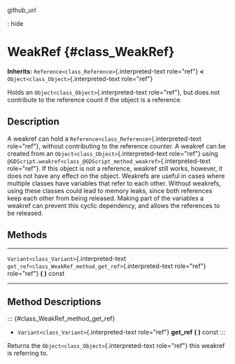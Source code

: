 github\_url

:   hide

WeakRef {#class_WeakRef}
=======

**Inherits:** `Reference<class_Reference>`{.interpreted-text role="ref"}
**\<** `Object<class_Object>`{.interpreted-text role="ref"}

Holds an `Object<class_Object>`{.interpreted-text role="ref"}, but does
not contribute to the reference count if the object is a reference.

Description
-----------

A weakref can hold a `Reference<class_Reference>`{.interpreted-text
role="ref"}, without contributing to the reference counter. A weakref
can be created from an `Object<class_Object>`{.interpreted-text
role="ref"} using
`@GDScript.weakref<class_@GDScript_method_weakref>`{.interpreted-text
role="ref"}. If this object is not a reference, weakref still works,
however, it does not have any effect on the object. Weakrefs are useful
in cases where multiple classes have variables that refer to each other.
Without weakrefs, using these classes could lead to memory leaks, since
both references keep each other from being released. Making part of the
variables a weakref can prevent this cyclic dependency, and allows the
references to be released.

Methods
-------

  -------------------------------------------- -----------------------------------------------------------
  `Variant<class_Variant>`{.interpreted-text   `get_ref<class_WeakRef_method_get_ref>`{.interpreted-text
  role="ref"}                                  role="ref"} **(** **)** const

  -------------------------------------------- -----------------------------------------------------------

Method Descriptions
-------------------

::: {#class_WeakRef_method_get_ref}
-   `Variant<class_Variant>`{.interpreted-text role="ref"} **get\_ref**
    **(** **)** const
:::

Returns the `Object<class_Object>`{.interpreted-text role="ref"} this
weakref is referring to.
